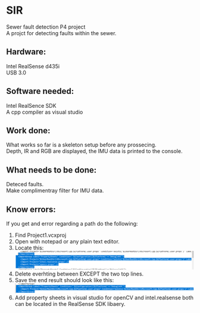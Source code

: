 # SIR
Sewer fault detection P4 project\
A projct for detecting faults within the sewer.


## Hardware: 
Intel RealSense d435i\
USB 3.0

## Software needed: 
Intel RealSence SDK\
A cpp compiler as visual studio


## Work done:
What works so far is a skeleton setup before any prossecing.\
Depth, IR and RGB are displayed, the IMU data is printed to the console.


## What needs to be done:
Deteced faults.\
Make complimentray filter for IMU data.


## Know errors:
If you get and error regarding a path do the following: 
1. Find Project1.vcxproj
2. Open with notepad or any plain text editor.
3. Locate this:
\
![alt text](https://github.com/Woombat84/SIR/blob/master/Picture/predelete.png "note: their maybe a more path's with in this structur")
4. Delete everhting between </ImportGroup> EXCEPT the two top lines.
5. Save    the end result should look like this:
\
![alt text](https://github.com/Woombat84/SIR/blob/master/Picture/deleted.png "End result")
6. Add property sheets in visual studio for openCV and intel.realsense both can be located in the RealSense SDK libaery.  

